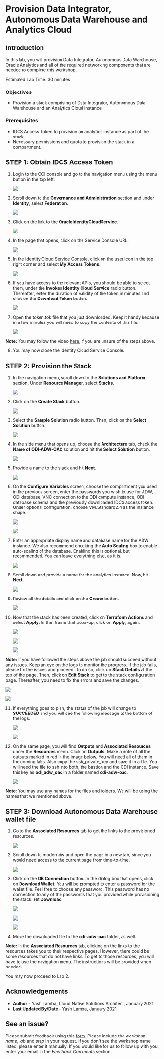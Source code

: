 # Provision Data Integrator, Autonomous Data Warehouse and Analytics Cloud

## Introduction

In this lab, you will provision Data Integrator, Autonomous Data Warehouse, Oracle Analytics and all of the required networking components that are needed to complete this workshop.

Estimated Lab Time: 30 minutes

### Objectives

- Provision a stack comprising of Data Integrator, Autonomous Data Warehouse and an Analytics Cloud instance.

### Prerequisites

- IDCS Access Token to provision an analytics instance as part of the stack.
- Necessary permissions and quota to provision the stack in a compartment.

## STEP 1: Obtain IDCS Access Token

1. Login to the OCI console and go to the navigation menu using the menu button in the top left.

    ![](./images/1.1.png " ")

2. Scroll down to the **Governance and Administration** section and under **Identity**, select **Federation**.

    ![](./images/1.2.png " ")

3. Click on the link to the **OracleIdentityCloudService**.

    ![](./images/1.3.png " ")

4. In the page that opens, click on the Service Console URL.

    ![](./images/1.4.png " ")

5. In the Identity Cloud Service Console, click on the user icon in the top right corner and select **My Access Tokens**.

    ![](./images/1.5.png " ")

6. If you have access to the relevant APIs, you should be able to select them, under the **Invokes Identity Cloud Service** radio button. Thereafter, enter the duration of validity of the token in minutes and click on the **Download Token** button.

    ![](./images/1.6.png " ")

7. Open the token.tok file that you just downloaded. Keep it handy because in a few minutes you will need to copy the contents of this file.

    ![](./images/1.7.png " ")

**Note:** You may follow the video [here](https://objectstorage.us-ashburn-1.oraclecloud.com/p/OVQA-GCUjlO9VwEdWqHSre02rNj4K6wZ3VsacpzsXNg/n/oradbclouducm/b/bucket-20200907-1650/o/mdw%20-%20idcs.mp4), if you are unsure of the steps above.

8. You may now close the Identity Cloud Service Console.

## STEP 2: Provision the Stack

1. In the navigation menu, scroll down to the **Solutions and Platform** section. Under **Resource Manager**, select **Stacks**.

    ![](./images/1.13.png " ")

2. Click on the **Create Stack** button.

    ![](./images/1.14.png " ")

3. Select the **Sample Solution** radio button. Then, click on the **Select Solution** button.

    ![](./images/1.15.png " ")

4. In the side menu that opens up, choose the **Architecture** tab, check the **Name of ODI-ADW-OAC** solution and hit the **Select Solution** button.

    ![](./images/1.16.png " ")

5. Provide a name to the stack and hit **Next**.

    ![](./images/1.17.png " ")

6. On the **Configure Variables** screen, choose the compartment you used in the previous screen, enter the passwords you wish to use for ADW, ODI database, VNC connection to the ODI compute instance, ODI database schema and the previously downloaded IDCS access token. Under optional configuration, choose VM.Standard2.4 as the instance shape.

    ![](./images/1.18.png " ")

    ![](./images/1.19.png " ")

7. Enter an appropriate display name and database name for the ADW instance. We also recommend checking the **Auto Scaling** box to enable auto-scaling of the database. Enabling this is optional, but recommended. You can leave everything else, as it is.

    ![](./images/1.20.png " ")
    
8. Scroll down and provide a name for the analytics instance. Now, hit **Next**.

    ![](./images/1.21.png " ")

9. Review all the details and click on the **Create** button.

    ![](./images/1.22.png " ")
    
10. Now that the stack has been created, click on **Terraform Actions** and select **Apply**. In the iframe that pops-up, click on **Apply**, again.

    ![](./images/1.23.png " ")
    
    ![](./images/1.24.png " ")
    
    ![](./images/1.25.png " ")

**Note:**  If you have followed the steps above the job should succeed without any issues. Keep an eye on the logs to monitor the progress. If the job fails, please fix the issues and proceed. To do so, click on **Stack Details** at the top of the page. Then, click on **Edit Stack** to get to the stack configuration page. Thereafter, you need to fix the errors and save the changes.

![](./images/1.26.png " ")
    
![](./images/1.27.png " ")

11. If everything goes to plan, the status of the job will change to **SUCCEEDED** and you will see the following message at the bottom of the logs.

    ![](./images/1.28.png " ")
    
    ![](./images/1.29.png " ")

12. On the same page, you will find **Outputs** and **Associated Resources** under the **Resources** menu. Click on **Outputs**. Make a note of all the outputs marked in red in the image below. You will need all of them in the coming labs. Also copy the ssh\_private\_key and save it in a file. You will need the file to ssh into both, the bastion and the ODI instance. Save this key as **odi\_adw\_oac** in a folder named **odi-adw-oac**.

    ![](./images/1.30.png " ")
    
**Note**: You may use any names for the files and folders. We will be using the names that we mentioned above.

## STEP 3: Download Autonomous Data Warehouse wallet file

1. Go to the **Associated Resources** tab to get the links to the provisioned resources.

    ![](./images/1.31.png " ")

2. Scroll down to moderndw and open the page in a new tab, since you would need access to the current page from time-to-time.

    ![](./images/1.32.png " ")
  
3. Click on the **DB Connection** button. In the dialog box that opens, click on **Download Wallet**. You will be prompted to enter a password for the wallet file. Feel free to choose any password. This password has no connection to any of the passwords that you provided while provisioning the stack. Hit **Download**.

    ![](./images/1.33.png " ")
    
    ![](./images/1.34.png " ")
    
    ![](./images/1.35.png " ")

4. Move the downloaded file to the **odi-adw-oac** folder, as well.

**Note:** In the **Associated Resources** tab, clicking on the links to the resources takes you to their respective pages. However, there could be some resources that do not have links. To get to those resources, you will have to use the navigation menu. The instructions will be provided when needed. 

You may now proceed to Lab 2.

## Acknowledgements
- **Author** - Yash Lamba, Cloud Native Solutions Architect, January 2021
- **Last Updated By/Date** - Yash Lamba, January 2021

## See an issue?
Please submit feedback using this [form](https://apexapps.oracle.com/pls/apex/f?p=133:1:::::P1_FEEDBACK:1). Please include the *workshop name*, *lab* and *step* in your request.  If you don't see the workshop name listed, please enter it manually. If you would like for us to follow up with you, enter your email in the *Feedback Comments* section.